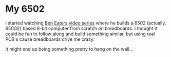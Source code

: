 # My 6502

I started watching [Ben Eaters](https://eater.net) [video series](https://eater.net/8bit)
where he builds a 6502 (actually, 65C02) based 8-bit computer from scratch
on breadboards. I thought it could be fun to follow along and build something similar,
but using real PCB's cause breadboards drive me crazy.

It might end up being something pretty to hang on the wall...

